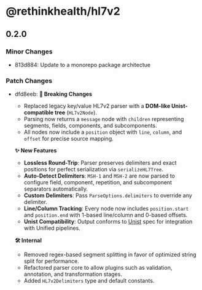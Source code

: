 # @rethinkhealth/hl7v2

## 0.2.0

### Minor Changes

- 813d884: Update to a monorepo package architectue

### Patch Changes

- dfd8eeb: **🚨 Breaking Changes**

  - Replaced legacy key/value HL7v2 parser with a **DOM-like Unist-compatible tree** (`HL7v2Node`).
  - Parsing now returns a `message` node with `children` representing segments, fields, components, and subcomponents.
  - All nodes now include a `position` object with `line`, `column`, and `offset` for precise source mapping.

  **✨ New Features**

  - **Lossless Round-Trip**: Parser preserves delimiters and exact positions for perfect serialization via `serializeHL7Tree`.
  - **Auto-Detect Delimiters**: `MSH-1` and `MSH-2` are now parsed to configure field, component, repetition, and subcomponent separators automatically.
  - **Custom Delimiters**: Pass `ParseOptions.delimiters` to override any delimiter.
  - **Line/Column Tracking**: Every node now includes `position.start` and `position.end` with 1-based line/column and 0-based offsets.
  - **Unist Compatibility**: Output conforms to [Unist](https://github.com/syntax-tree/unist) spec for integration with Unified pipelines.

  **🛠 Internal**

  - Removed regex-based segment splitting in favor of optimized string split for performance.
  - Refactored parser core to allow plugins such as validation, annotation, and transformation stages.
  - Added `HL7v2Delimiters` type and default constants.
